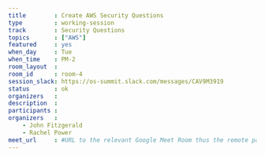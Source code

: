 ```yaml
---
title        : Create AWS Security Questions
type         : working-session
track        : Security Questions
topics       : ["AWS"]
featured     : yes
when_day     : Tue
when_time    : PM-2
room_layout  :
room_id      : room-4
session_slack: https://os-summit.slack.com/messages/CAV9M3919
status       : ok
organizers   :
description  :
participants :
organizers   :
    - John Fitzgerald
    - Rachel Power
meet_url     : #URL to the relevant Google Meet Room thus the remote participants can join a session
---
```

